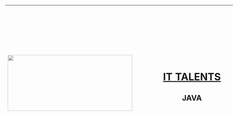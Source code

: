 <!DOCTYPE HTML PUBLIC "-//W3C//DTD HTML 4.01 Transitional//EN">
<html><head><!-- Head Start --></head>
<body><table style="width: 1200px; height: 500px; text-align: left; margin-left: auto; margin-right: auto;" border="0" cellpadding="3" cellspacing="1">
<tbody>
<tr>
<td style="text-align: center; height: 500px; width: 33%;"><img style="width: 400px; height: 180px;" src="http://ittalents.bg/images/logo-black.png" alt=""></td>
<td style="width: 33%; text-align: center; height: 500px;">
<h1><a href="http://ittalents.bg">IT TALENTS</a></h1>
<h2>JAVA</h2>
</td>
<td style="width: 33%; text-align: center; height: 500px;"><img style="width: 400px; height: 400px;" src="https://avatars1.githubusercontent.com/u/10477518?v=4&amp;s=460" alt="">
<p>Author:&nbsp;<strong>Hristo Penev</strong></p>
</td>
</tr>
</tbody>
</table>
<br></body></html>